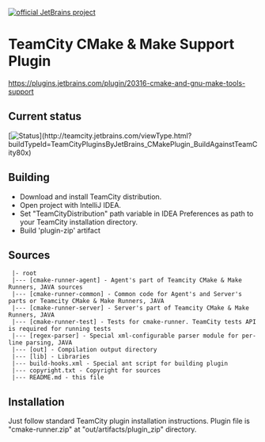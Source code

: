[![official JetBrains project](https://jb.gg/badges/official-flat-square.svg)](https://confluence.jetbrains.com/display/ALL/JetBrains+on+GitHub)

TeamCity CMake & Make Support Plugin
=============

https://plugins.jetbrains.com/plugin/20316-cmake-and-gnu-make-tools-support

Current status
--------------
[![Status](http://teamcity.jetbrains.com/app/rest/builds/buildType:\(id:TeamCityPluginsByJetBrains_CMakePlugin_BuildAgainstTeamCity80x\)/statusIcon)](http://teamcity.jetbrains.com/viewType.html?buildTypeId=TeamCityPluginsByJetBrains_CMakePlugin_BuildAgainstTeamCity80x)

Building
--------
- Download and install TeamCity distribution.
- Open project with IntelliJ IDEA.
- Set "TeamCityDistribution" path variable in IDEA Preferences as path to your TeamCity installation directory.
- Build 'plugin-zip' artifact

Sources
-------
```
 |- root
 |--- [cmake-runner-agent] - Agent's part of Teamcity CMake & Make Runners, JAVA sources
 |--- [cmake-runner-common] - Common code for Agent's and Server's parts or Teamcity CMake & Make Runners, JAVA
 |--- [cmake-runner-server] - Server's part of Teamcity CMake & Make Runners, JAVA
 |--- [cmake-runner-test] - Tests for cmake-runner. TeamCity tests API is required for running tests
 |--- [regex-parser] - Special xml-configurable parser module for per-line parsing, JAVA
 |--- [out] - Compilation output directory
 |--- [lib] - Libraries
 |--- build-hooks.xml - Special ant script for building plugin
 |--- copyright.txt - Copyright for sources
 |--- README.md - this file
```

Installation
------------
Just follow standard TeamCity plugin installation instructions.
Plugin file is "cmake-runner.zip" at "out/artifacts/plugin_zip" directory.
